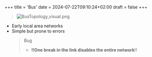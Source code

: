 +++
title = 'Bus'
date = 2024-07-22T09:10:24+02:00
draft = false
+++
>![BusTopology_visual.png](/BusTopology_visual.png)
- Early local area networks
- Simple but prone to errors
    >Bug
    >
	>- **!!One break in the  link disables the entire network**!!
